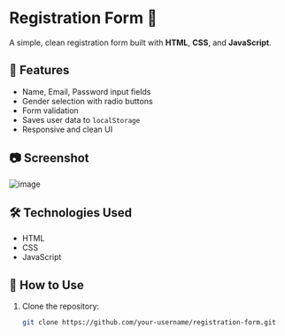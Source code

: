 # Registration Form 📝

A simple, clean registration form built with **HTML**, **CSS**, and **JavaScript**.

## 🚀 Features

- Name, Email, Password input fields
- Gender selection with radio buttons
- Form validation
- Saves user data to `localStorage`
- Responsive and clean UI

## 📷 Screenshot

![image](https://github.com/user-attachments/assets/a8af1535-4e8e-4ad3-870a-562a20d3540e)

## 🛠️ Technologies Used

- HTML
- CSS
- JavaScript

## 💾 How to Use

1. Clone the repository:
   ```bash
   git clone https://github.com/your-username/registration-form.git
